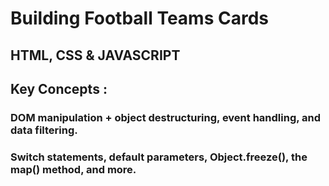 # Building Football Teams Cards
## HTML, CSS & JAVASCRIPT
## Key Concepts :
### DOM manipulation + object destructuring, event handling, and data filtering.
### Switch statements, default parameters, Object.freeze(), the map() method, and more.
